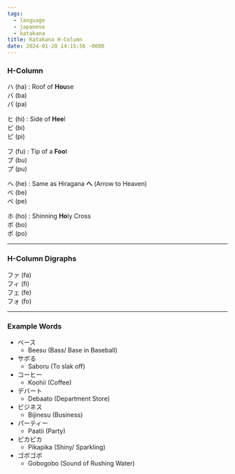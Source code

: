 ```yaml
---
tags:
  - language
  - japanese
  - katakana
title: Katakana H-Column
date: 2024-01-28 14:15:56 -0600
---
```


### H-Column

ハ (ha) : Roof of **Hou**se  
バ (ba)  
パ (pa)

ヒ (hi) : Side of **Hee**l  
ビ (bi)  
ピ (pi)

フ (fu) : Tip of a **Foo**t  
ブ (bu)  
プ (pu)

ヘ (he) : Same as Hiragana **へ** (Arrow to Heaven)  
ベ (be)  
ペ (pe)

ホ (ho) : Shinning **Ho**ly Cross  
ボ (bo)  
ポ (po)

---

### H-Column Digraphs

ファ (fa)  
フィ (fi)  
フェ (fe)  
フォ (fo)

---

### Example Words

* ベース
	* Beesu (Bass/ Base in Baseball)
* サボる
	* Saboru (To slak off)
* コーヒー
	* Koohii (Coffee)
* デバート
	* Debaato (Department Store)
* ビジネス
	* Bijinesu (Business)
* パーティー
	* Paatii (Party)
* ピカピカ
	* Pikapika (Shiny/ Sparkling)
* ゴボゴボ
	* Gobogobo (Sound of Rushing Water)
